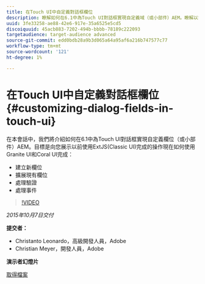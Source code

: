 ```yaml
---
title: 在Touch UI中自定義對話框欄位
description: 瞭解如何在6.1中為Touch UI對話框實現自定義域（或小部件）AEM。瞭解以前使用ExtJS(Classic UI)執行的操作現在如何使用Granite UI和Coral UI完成。
uuid: 3fe33258-ae88-42e6-917e-35a6525e5cd5
discoiquuid: 45acb883-7202-494b-bbbb-78189c222093
targetaudience: target-audience advanced
source-git-commit: edd0bdb28a9b3d065a64a95af6a216b747577c77
workflow-type: tm+mt
source-wordcount: '121'
ht-degree: 1%

---
```


# 在Touch UI中自定義對話框欄位{#customizing-dialog-fields-in-touch-ui}

在本會話中，我們將介紹如何在6.1中為Touch UI對話框實現自定義欄位（或小部件）AEM。目標是向您展示以前使用ExtJS(Classic UI)完成的操作現在如何使用Granite UI和Coral UI完成：

* 建立新欄位
* 擴展現有欄位
* 處理驗證
* 處理事件

>[!VIDEO](https://video.tv.adobe.com/v/19373/?quality=9)

*2015年10月7日交付*

**提交者：**

* Christanto Leonardo，高級開發人員，Adobe
* Christian Meyer，開發人員，Adobe

**演示者幻燈片**

[取得檔案](assets/aem-gems-customizing-touch-ui-dialog-fields.pdf)
<!--
[Get back to the Overview](https://helpx.adobe.com/experience-manager/kt/eseminars/gems/aem-index.html)
-->
